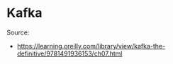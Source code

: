 # Kafka

Source: 

* <https://learning.oreilly.com/library/view/kafka-the-definitive/9781491936153/ch07.html>